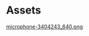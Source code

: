 # Assets  

[microphone-3404243_640.png](https://pixabay.com/vectors/microphone-icon-logo-design-mic-3404243/)  
